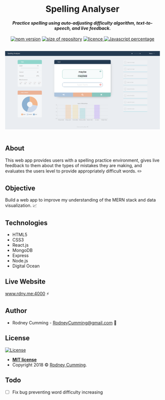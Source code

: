 <div align="center">
 <h1 size="+2">Spelling Analyser</h1>
 <h4><i>Practice spelling using auto-adjusting difficulty algorithm, text-to-speech, and live feedback.</i></h4>

 <p align="center">
    <a href="https://www.npmjs.com/package/npm/v/6.4.1" target="_blank"><img
    	alt="npm version"
    	src="https://img.shields.io/badge/npm-6.4.1-brightgreen.svg"></a>
    <a href="#"><img
    	alt="size of repository"
    	src="https://img.shields.io/badge/Size-1.79%20MB-yellowgreen.svg"></a>
    <a href="https://badges.mit-license.org/" target="_blank"><img
    	alt="licence"
    	src="https://img.shields.io/packagist/l/doctrine/orm.svg">
	</a>
    <a href="#" target="_blank"><img
    	alt="Javascript percentage"
    	src="https://img.shields.io/badge/Javascript-90.5%25-yellow.svg">
	</a>
</p>
<br>
 <img src="./readme-images/screenshot.png" width="700" alt="landing page scroll animation">
</div>
<br>

## About

This web app provides users with a spelling practice environment, gives live feedback to them about the types of mistakes they are making, and evaluates the users level to provide appropriately difficult words. :pencil2:

## Objective

Build a web app to improve my understanding of the MERN stack and data visualization. :chart_with_upwards_trend:

## Technologies

- HTML5
- CSS3
- React.js
- MongoDB
- Express
- Node.js
- Digital Ocean

## Live Website

www.rdny.me:4000 :zap:

## Author

- Rodney Cumming - RodneyCumming@gmail.com :email:

## License

[![License](https://img.shields.io/packagist/l/doctrine/orm.svg)](http://badges.mit-license.org)

- **[MIT license](http://badges.mit-license.org)**
- Copyright 2018 © <a href="http://fvcproductions.com" target="_blank">Rodney Cumming</a>.

## Todo

- [ ] Fix bug preventing word difficulty increasing
